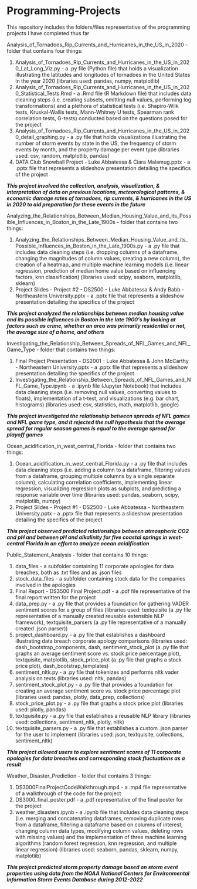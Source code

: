 # Programming-Projects
This repository includes the folders/files representative of the programming projects I have completed thus far

Analysis_of_Tornadoes_Rip_Currents_and_Hurricanes_in_the_US_in_2020 - folder that contains four things: 
1) Analysis_of_Tornadoes_Rip_Currents_and_Hurricanes_in_the_US_in_2020_Lat_Long_Viz.py - a .py file (Python file) that holds a visualization illustrating the latitudes and longitudes of tornadoes in the United States in the year 2020 (libraries used: pandas, numpy, matplotlib)
2) Analysis_of_Tornadoes_Rip_Currents_and_Hurricanes_in_the_US_in_2020_Statistical_Tests.Rmd - a .Rmd file (R Markdown file) that includes data cleaning steps (i.e. creating subsets, omitting null values, performing log transformations) and a plethora of statistical tests (i.e. Shapiro-Wilk tests, Kruskal-Wallis tests, Mann-Whitney U tests, Spearman rank correlation tests, G-tests) conducted based on the questions posed for the project
3) Analysis_of_Tornadoes_Rip_Currents_and_Hurricanes_in_the_US_in_2020_detail_graphing.py - a .py file that holds visualizations illustrating the number of storm events by state in the US, the frequency of storm events by month, and the property damage per event type (libraries used: csv, random, matplotlib, pandas)
4) DATA Club Snowball Project - Luke Abbatessa & Ciara Malamug.pptx - a .pptx file that represents a slideshow presentation detailing the specifics of the project

***This project involved the collection, analysis, visualization, & interpretation of data on previous locations, meteorological patterns, & economic damage rates of tornadoes, rip currents, & hurricanes in the US in 2020 to aid preparation for these events in the future***

Analyzing_the_Relationships_Between_Median_Housing_Value_and_its_Possible_Influences_in_Boston_in_the_Late_1900s - folder that contains two things:
1) Analyzing_the_Relationships_Between_Median_Housing_Value_and_its_Possible_Influences_in_Boston_in_the_Late_1900s.py - a .py file that includes data cleaning steps (i.e. dropping columns of a dataframe, changing the magnitudes of column values, creating a new column), the creation of a heatmap, and multiple machine learning models (i.e. linear regression, prediction of median home value based on influencing factors, knn classification) (libraries used: scipy, seaborn, matplotlib, sklearn)
2) Project Slides - Project #2 - DS2500 - Luke Abbatessa & Andy Babb - Northeastern University.pptx - a .pptx file that represents a slideshow presentation detailing the specifics of the project

***This project analyzed the relationships between median housing value and its possible influences in Boston in the late 1900’s by looking at factors such as crime, whether an area was primarily residential or not, the average size of a home, and others***

Investigating_the_Relationship_Between_Spreads_of_NFL_Games_and_NFL_Game_Type - folder that contains two things:
1) Final Project Presentation - DS2001 - Luke Abbatessa & John McCarthy - Northeastern University.pptx - a .pptx file that represents a slideshow presentation detailing the specifics of the project
2) Investigating_the_Relationship_Between_Spreads_of_NFL_Games_and_NFL_Game_Type.ipynb - a .ipynb file (Jupyter Notebook) that includes data cleaning steps (i.e. removing null values, converting values to floats), implementation of a t-test, and visualizations (e.g. bar chart, histograms) (libraries used: csv, statistics, math, matplotlib, google)

***This project investigated the relationship between spreads of NFL games and NFL game type, and it rejected the null hypothesis that the average spread for regular season games is equal to the average spread for playoff games***

Ocean_acidification_in_west_central_Florida - folder that contains two things:
1) Ocean_acidification_in_west_central_Florida.py - a .py file that includes data cleaning steps (i.e. adding a column to a dataframe, filtering values from a dataframe, grouping multiple columns by a single separate column), calculating correlation coefficients, implementing linear regression, visualizing regression plots as subplots, and predicting a response variable over time (libraries used: pandas, seaborn, scipy, matplotlib, numpy)
2) Project Slides - Project #1 - DS2500 - Luke Abbatessa - Northeastern University.pptx - a .pptx file that represents a slideshow presentation detailing the specifics of the project

***This project observed predicted relationships between atmospheric CO2 and pH and between pH and alkalinity for five coastal springs in west-central Florida in an effort to analyze ocean acidification***

Public_Statement_Analysis - folder that contains 10 things:
1) data_files - a subfolder containing 11 corporate apologies for data breaches, both as .txt files and as .json files
2) stock_data_files - a subfolder containing stock data for the companies involved in the apologies
3) Final Report - DS3500 Final Project.pdf - a .pdf file representative of the final report written for the project
4) data_prep.py - a .py file that provides a foundation for gathering VADER sentiment scores for a group of files (libraries used: textquisite (a .py file representative of a manually created reusable extensible NLP framework), textquisite_parsers (a .py file representative of a manually created .json parser))
5) project_dashboard.py - a .py file that establishes a dashboard illustrating data breach corporate apology comparisons (libraries used: dash_bootstrap_components, dash, sentiment_stock_plot (a .py file that graphs an average sentiment score vs. stock price percentage plot), textquisite, matplotlib, stock_price_plot (a .py file that graphs a stock price plot), dash_bootstrap_templates)
6) sentiment_nltk.py - a .py file that tokenizes and performs nltk vader analysis on texts (libraries used: nltk, pandas)
7) sentiment_stock_plot.py - a .py file that provides a foundation for creating an average sentiment score vs. stock price percentage plot (libraries used: pandas, plotly, data_prep, collections)
8) stock_price_plot.py - a .py file that graphs a stock price plot (libraries used: plotly, pandas)
9) textquisite.py - a .py file that establishes a reusable NLP library (libraries used: collections, sentiment_nltk, plotly, nltk)
10) textquisite_parsers.py - a .py file that establishes a custom .json parser for the user to implement (libraries used: json, textquisite, collections, sentiment_nltk)

***This project allowed users to explore sentiment scores of 11 corporate apologies for data breaches and corresponding stock fluctuations as a result***

Weather_Disaster_Prediction - folder that contains 3 things:
1) DS3000FinalProjectCodeWalkthrough.mp4 - a .mp4 file representative of a walkthrough of the code for the project
2) DS3000_final_poster.pdf - a .pdf representative of the final poster for the project
3) weather_disasters.ipynb - a .ipynb file that includes data cleaning steps (i.e. merging and concatenating dataframes, removing duplicate rows from a dataframe, filtering a dataframe based on columns of interest, changing column data types, modifying column values, deleting rows with missing values) and the implementation of three machine learning algorithms (random forest regression, knn regression, and multiple linear regression) (libraries used: seaborn, pandas, sklearn, numpy, matplotlib)

***This project predicted storm property damage based on storm event properties using data from the NOAA National Centers for Environmental Information Storm Events Database during 2012-2022***

